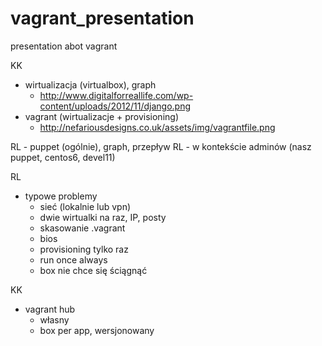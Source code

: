 vagrant_presentation
====================

presentation abot vagrant

KK
- wirtualizacja (virtualbox), graph
	- http://www.digitalforreallife.com/wp-content/uploads/2012/11/django.png
- vagrant (wirtualizacje + provisioning)
	- http://nefariousdesigns.co.uk/assets/img/vagrantfile.png

RL - puppet (ogólnie), graph, przepływ
RL   - w kontekście adminów (nasz puppet, centos6, devel11)

RL
- typowe problemy
	- sieć (lokalnie lub vpn)
	- dwie wirtualki na raz, IP, posty
	- skasowanie .vagrant
	- bios
	- provisioning tylko raz
	- run once always
	- box nie chce się ściągnąć

KK
- vagrant hub
	- własny
	- box per app, wersjonowany


